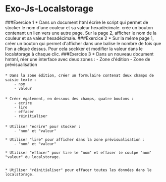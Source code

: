 # Exo-Js-Localstorage

###Exercice 1
    * Dans un document html écrire le script qui permet de stocker le nom d'une couleur 
      et sa valeur hexadécimale.
     crée un bouton contenant un lien vers une autre page.
     Sur la page 2, afficher le nom de la couleur et sa valeur hexadécimale.
###Exercice 2
    * Sur la même page 1, créer un bouton qui permet d'afficher dans une balise
      le nombre de fois que l'on a cliqué dessus. 
      Pour cela sockker et modifier la valeur dans le localstorage à chaque clic.
###Exercice 3
    * Dans un nouveau document hmtml, réer une interface avec deux zones : 
        - Zone d'édition 
        - Zone de prévisualisation
#### 
        
    * Dans la zone édition, créer un formulaire contenat deux champs de saisie texte :
        - nom
        - valeur
#### 
    * Créer également, en dessous des champs, quatre boutons :
        - ecrire
        - lire 
        - effacer
        - réinitialiser
#### 
    * Utiliser "ecrire" pour stocker :
        - "nom" et "valeur"
        
    * Utiliser "lire" pour afficher dans la zone prévisualisation :
        - "nom" et "valeur"
        
    * Utiliser "effacer" pour lire le "nom" et effacer le coulpe "nom" "valeur" du localstorage.
    
    
    * Utiliser "réinitialiser" pour effacer toutes les données dans le localstorage.
    
    